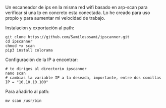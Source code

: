 Un escaneador de ips en la misma red wifi basado en arp-scan para verificar si una Ip en concreto esta conectada. Lo he creado para uso propio y para aumentar mi velocidad de trabajo.

Instalacion y exportación al path:
```
git clone https://github.com/Samilososami/ipscanner.git
cd ipscanner
chmod +x scan
pip3 install colorama
```
Configuración de la IP a encontrar:
```
# te diriges al directorio ipscanner
nano scan
# cambias la variable IP a la deseada, importante, entre dos comillas
IP = "10.10.10.100"
```
Para añadirlo al path:
```
mv scan /usr/bin
```

